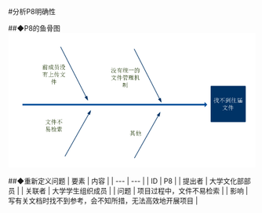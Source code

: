 #分析P8明确性

 ##◆P8的鱼骨图
![](/img/fishbone/fishbone-P8.png)

 ##◆重新定义问题
| 要素 | 内容 |
| --- | --- |
| ID | P8 |
| 提出者 | 大学文化部部员 |
| 关联者 | 大学学生组织成员 |
| 问题 | 项目过程中，文件不易检索 |
| 影响 | 写有关文档时找不到参考，会不知所措，无法高效地开展项目 |
  

